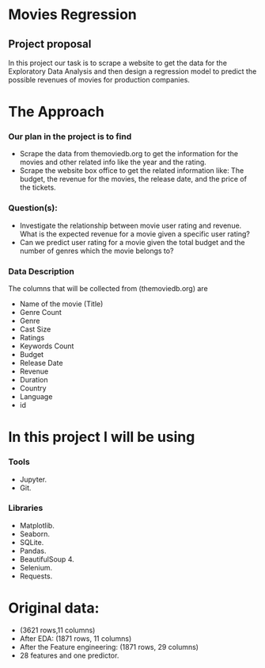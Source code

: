 # Movies Regression

## Project proposal

In this project our task is to scrape a website to get the data for the Exploratory Data Analysis and then design a regression model to predict the possible revenues of movies for production companies. 


The Approach
============

### Our plan in the project is to find

- Scrape the data from themoviedb.org to get the information for the movies and other related info like the year and the rating.
- Scrape the website box office to get the related information like:
The budget, the revenue for the movies, the release date, and the price of the tickets. 


### Question(s):
- Investigate the relationship between movie user rating and revenue. What is the expected revenue for a movie given a specific user rating?
- Can we predict user rating for a movie given the total budget and the number of genres which the movie belongs to?
### Data Description

The columns that will be collected from (themoviedb.org) are

- Name of the movie (Title)
-	Genre Count
-	Genre
-	Cast Size
-	Ratings
-	Keywords Count
-	Budget
-	Release Date	
-	Revenue
-	Duration
-	Country
-	Language
-	id


In this project I will be using
=======================

### Tools
-	Jupyter.
-	Git.

### Libraries

-	Matplotlib.
-	Seaborn.
-	SQLite.
-	Pandas.
-	BeautifulSoup 4.
-	Selenium. 
-	Requests.

# Original data: 
- (3621 rows,11 columns)
- After EDA: (1871 rows, 11 columns)
- After the Feature engineering: (1871 rows, 29 columns)
- 28 features and one predictor.
